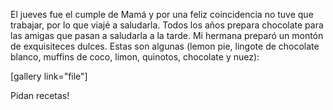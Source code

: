 <html><body><p>El jueves fue el cumple de Mamá y por una feliz coincidencia no tuve que trabajar, por lo que viajé a saludarla. Todos los años prepara chocolate para las amigas que pasan a saludarla a la tarde. Mi hermana preparó un montón de exquisiteces dulces. Estas son algunas (lemon pie, lingote de chocolate blanco, muffins de coco, limon, quinotos, chocolate y nuez):

[gallery link="file"]

Pidan recetas!</p></body></html>